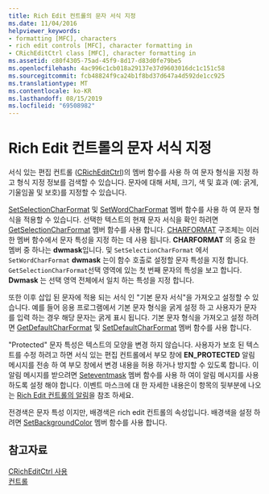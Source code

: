 ```yaml
---
title: Rich Edit 컨트롤의 문자 서식 지정
ms.date: 11/04/2016
helpviewer_keywords:
- formatting [MFC], characters
- rich edit controls [MFC], character formatting in
- CRichEditCtrl class [MFC], character formatting in
ms.assetid: c80f4305-75ad-45f9-8d17-d83d0fe79be5
ms.openlocfilehash: 4ac996c1cb018a29137e37d9603016dc1c151c58
ms.sourcegitcommit: fcb48824f9ca24b1f8bd37d647a4d592de1cc925
ms.translationtype: MT
ms.contentlocale: ko-KR
ms.lasthandoff: 08/15/2019
ms.locfileid: "69508982"
---
```

# <a name="character-formatting-in-rich-edit-controls"></a>Rich Edit 컨트롤의 문자 서식 지정

서식 있는 편집 컨트롤 ([CRichEditCtrl](../mfc/reference/cricheditctrl-class.md))의 멤버 함수를 사용 하 여 문자 형식을 지정 하 고 형식 지정 정보를 검색할 수 있습니다. 문자에 대해 서체, 크기, 색 및 효과 (예: 굵게, 기울임꼴 및 보호)를 지정할 수 있습니다.

[SetSelectionCharFormat](../mfc/reference/cricheditctrl-class.md#setselectioncharformat) 및 [SetWordCharFormat](../mfc/reference/cricheditctrl-class.md#setwordcharformat) 멤버 함수를 사용 하 여 문자 형식을 적용할 수 있습니다. 선택한 텍스트의 현재 문자 서식을 확인 하려면 [GetSelectionCharFormat](../mfc/reference/cricheditctrl-class.md#getselectioncharformat) 멤버 함수를 사용 합니다. [CHARFORMAT](/windows/win32/api/richedit/ns-richedit-_charformat) 구조체는 이러한 멤버 함수에서 문자 특성을 지정 하는 데 사용 됩니다. **CHARFORMAT** 의 중요 한 멤버 중 하나는 **dwmask**입니다. 및 `SetSelectionCharFormat` 에서`SetWordCharFormat` **dwmask** 는이 함수 호출로 설정할 문자 특성을 지정 합니다. `GetSelectionCharFormat`선택 영역에 있는 첫 번째 문자의 특성을 보고 합니다. **Dwmask** 는 선택 영역 전체에서 일치 하는 특성을 지정 합니다.

또한 이후 삽입 된 문자에 적용 되는 서식 인 "기본 문자 서식"을 가져오고 설정할 수 있습니다. 예를 들어 응용 프로그램에서 기본 문자 형식을 굵게 설정 하 고 사용자가 문자를 입력 하는 경우 해당 문자는 굵게 표시 됩니다. 기본 문자 형식을 가져오고 설정 하려면 [GetDefaultCharFormat](../mfc/reference/cricheditctrl-class.md#getdefaultcharformat) 및 [SetDefaultCharFormat](../mfc/reference/cricheditctrl-class.md#setdefaultcharformat) 멤버 함수를 사용 합니다.

"Protected" 문자 특성은 텍스트의 모양을 변경 하지 않습니다. 사용자가 보호 된 텍스트를 수정 하려고 하면 서식 있는 편집 컨트롤에서 부모 창에 **EN_PROTECTED** 알림 메시지를 전송 하 여 부모 창에서 변경 내용을 허용 하거나 방지할 수 있도록 합니다. 이 알림 메시지를 받으려면 [Seteventmask](../mfc/reference/cricheditctrl-class.md#seteventmask) 멤버 함수를 사용 하 여이 알림 메시지를 사용 하도록 설정 해야 합니다. 이벤트 마스크에 대 한 자세한 내용은이 항목의 뒷부분에 나오는 [Rich Edit 컨트롤의 알림](../mfc/notifications-from-a-rich-edit-control.md)을 참조 하세요.

전경색은 문자 특성 이지만, 배경색은 rich edit 컨트롤의 속성입니다. 배경색을 설정 하려면 [SetBackgroundColor](../mfc/reference/cricheditctrl-class.md#setbackgroundcolor) 멤버 함수를 사용 합니다.

## <a name="see-also"></a>참고자료

[CRichEditCtrl 사용](../mfc/using-cricheditctrl.md)<br/>
[컨트롤](../mfc/controls-mfc.md)

